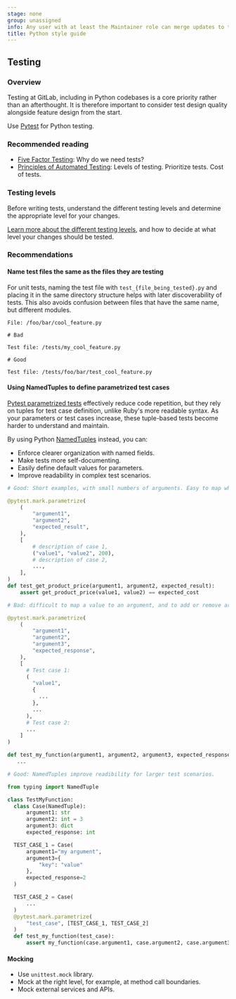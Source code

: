 ```yaml
---
stage: none
group: unassigned
info: Any user with at least the Maintainer role can merge updates to this content. For details, see https://docs.gitlab.com/ee/development/development_processes.html#development-guidelines-review.
title: Python style guide
---
```


## Testing

### Overview

Testing at GitLab, including in Python codebases is a core priority rather than an afterthought. It is therefore important to consider test design quality alongside feature design from the start.

Use [Pytest](https://docs.pytest.org/en/stable/) for Python testing.

### Recommended reading

- [Five Factor Testing](https://madeintandem.com/blog/five-factor-testing/): Why do we need tests?
- [Principles of Automated Testing](https://www.lihaoyi.com/post/PrinciplesofAutomatedTesting.html): Levels of testing. Prioritize tests. Cost of tests.

### Testing levels

Before writing tests, understand the different testing levels and determine the appropriate level for your changes.

[Learn more about the different testing levels](../testing_guide/testing_levels.md), and how to decide at what level your changes should be tested.

### Recommendations

#### Name test files the same as the files they are testing

For unit tests, naming the test file with `test_{file_being_tested}.py` and placing it in the same directory structure
helps with later discoverability of tests. This also avoids confusion between files that have the same name, but
different modules.

```shell
File: /foo/bar/cool_feature.py

# Bad

Test file: /tests/my_cool_feature.py

# Good

Test file: /tests/foo/bar/test_cool_feature.py
```

#### Using NamedTuples to define parametrized test cases

[Pytest parametrized tests](https://docs.pytest.org/en/stable/how-to/parametrize.html) effectively reduce code
repetition, but they rely on tuples for test case definition, unlike Ruby's more readable syntax. As your parameters or
test cases increase, these tuple-based tests become harder to understand and maintain.

By using Python [NamedTuples](https://docs.python.org/3/library/typing.html#typing.NamedTuple) instead, you can:

- Enforce clearer organization with named fields.
- Make tests more self-documenting.
- Easily define default values for parameters.
- Improve readability in complex test scenarios.

```python
# Good: Short examples, with small numbers of arguments. Easy to map what each value maps to each argument

@pytest.mark.parametrize(
    (
        "argument1",
        "argument2",
        "expected_result",
    ),
    [
        # description of case 1,
        ("value1", "value2", 200),
        # description of case 2,
        ...,
    ],
)
def test_get_product_price(argument1, argument2, expected_result):
    assert get_product_price(value1, value2) == expected_cost

# Bad: difficult to map a value to an argument, and to add or remove arguments when updating test cases

@pytest.mark.parametrize(
    (
        "argument1",
        "argument2",
        "argument3",
        "expected_response",
    ),
    [
      # Test case 1: 
      (
        "value1",
        {
          ...
        },
        ...
      ),
      # Test case 2:
      ...
    ]
)

def test_my_function(argument1, argument2, argument3, expected_response):
   ...

# Good: NamedTuples improve readibility for larger test scenarios.

from typing import NamedTuple

class TestMyFunction:
  class Case(NamedTuple):
      argument1: str
      argument2: int = 3
      argument3: dict
      expected_response: int

  TEST_CASE_1 = Case(
      argument1="my argument",
      argument3={
          "key": "value"
      },
      expected_response=2
  )

  TEST_CASE_2 = Case(
      ...
  )
  @pytest.mark.parametrize(
      "test_case", [TEST_CASE_1, TEST_CASE_2]
  )
  def test_my_function(test_case):
      assert my_function(case.argument1, case.argument2, case.argument3) == case.expected_response
```

#### Mocking

- Use `unittest.mock` library.
- Mock at the right level, for example, at method call boundaries.
- Mock external services and APIs.
